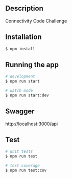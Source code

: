 ## Description

Connectivity Code Challenge

## Installation

```bash
$ npm install
```

## Running the app

```bash
# development
$ npm run start

# watch mode
$ npm run start:dev
```

## Swagger
http://localhost:3000/api

## Test

```bash
# unit tests
$ npm run test

# test coverage
$ npm run test:cov
